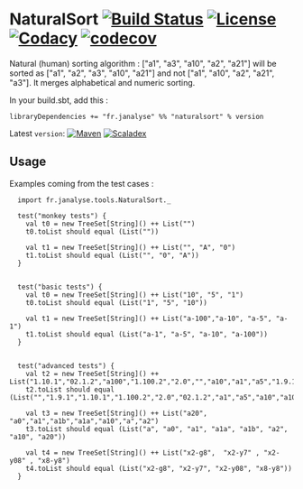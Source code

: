 # NaturalSort [![Build Status][travisImg]][travisLink] [![License][licenseImg]][licenseLink] [![Codacy][codacyImg]][codacyLink] [![codecov][codecovImg]][codecovLink]

Natural (human) sorting algorithm : ["a1", "a3", "a10", "a2", "a21"] will be sorted as ["a1", "a2", "a3", "a10", "a21"] and not ["a1", "a10", "a2", "a21", "a3"]. It merges alphabetical and numeric sorting.

In your build.sbt, add this :

`libraryDependencies += "fr.janalyse" %% "naturalsort" % version`

Latest `version`: [![Maven][mavenImg]][mavenLink] [![Scaladex][scaladexImg]][scaladexLink]

## Usage

Examples coming from the test cases :

```
  import fr.janalyse.tools.NaturalSort._
  
  test("monkey tests") {
    val t0 = new TreeSet[String]() ++ List("")
    t0.toList should equal (List(""))
    
    val t1 = new TreeSet[String]() ++ List("", "A", "0")
    t1.toList should equal (List("", "0", "A"))
  }
  

  test("basic tests") {
    val t0 = new TreeSet[String]() ++ List("10", "5", "1")
    t0.toList should equal (List("1", "5", "10"))
  
    val t1 = new TreeSet[String]() ++ List("a-100","a-10", "a-5", "a-1")
    t1.toList should equal (List("a-1", "a-5", "a-10", "a-100"))
  }
	
	
  test("advanced tests") {
    val t2 = new TreeSet[String]() ++ List("1.10.1","02.1.2","a100","1.100.2","2.0","","a10","a1","a5","1.9.1")
    t2.toList should equal (List("","1.9.1","1.10.1","1.100.2","2.0","02.1.2","a1","a5","a10","a100"))
		
    val t3 = new TreeSet[String]() ++ List("a20", "a0","a1","a1b","a1a","a10","a","a2")
    t3.toList should equal (List("a", "a0", "a1", "a1a", "a1b", "a2", "a10", "a20"))
		
    val t4 = new TreeSet[String]() ++ List("x2-g8",  "x2-y7" , "x2-y08" , "x8-y8")
    t4.toList should equal (List("x2-g8", "x2-y7", "x2-y08", "x8-y8"))
  }
```

[mavenImg]: https://img.shields.io/maven-central/v/fr.janalyse/naturalsort_2.12.svg
[mavenImg2]: https://maven-badges.herokuapp.com/maven-central/fr.janalyse/naturalsort_2.12/badge.svg
[mavenLink]: https://search.maven.org/#search%7Cga%7C1%7Cfr.janalyse.naturalsort

[scaladexImg]: https://index.scala-lang.org/dacr/naturalsort/naturalsort/latest.svg
[scaladexLink]: https://index.scala-lang.org/dacr/naturalsort

[licenseImg]: https://img.shields.io/github/license/dacr/naturalsort.svg
[licenseImg2]: https://img.shields.io/:license-apache2-blue.svg
[licenseLink]: LICENSE

[codacyImg]: https://img.shields.io/codacy/3f668cc5639b4f04bd85e5c068350aea.svg
[codacyImg2]: https://api.codacy.com/project/badge/grade/3f668cc5639b4f04bd85e5c068350aea
[codacyLink]: https://www.codacy.com/app/dacr/naturalsort/dashboard

[codecovImg]: https://img.shields.io/codecov/c/github/dacr/naturalsort/master.svg
[codecovImg2]: https://codecov.io/github/dacr/naturalsort/coverage.svg?branch=master
[codecovLink]: http://codecov.io/github/dacr/naturalsort?branch=master

[travisImg]: https://img.shields.io/travis/dacr/naturalsort.svg
[travisImg2]: https://travis-ci.org/dacr/naturalsort.png?branch=master
[travisLink]:https://travis-ci.org/dacr/naturalsort
